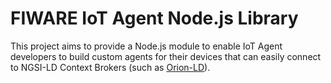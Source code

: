 # FIWARE IoT Agent Node.js Library

This project aims to provide a Node.js module to enable IoT Agent developers to build custom agents for their devices that can easily connect to NGSI-LD Context Brokers (such as [Orion-LD](https://github.com/FIWARE-GEs/orion-ld)).
